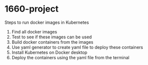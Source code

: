# 1660-project

Steps to run docker images in Kubernetes

1. Find all docker images
2. Test to see if these images can be used
3. Build docker containers from the images
4. Use yaml generator to create yaml file to deploy these containers
5. Install Kubernetes on Docker desktop
6. Deploy the containers using the yaml file from the terminal
